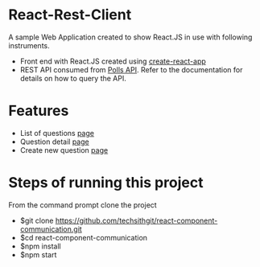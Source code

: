 # React-Rest-Client

A sample Web Application created to show React.JS in use with following instruments.

- Front end with React.JS created using [create-react-app](https://github.com/facebook/create-react-app)
- REST API consumed from [Polls API](https://pollsapi.docs.apiary.io/). Refer to the documentation for details on how to query the API.

# Features

- List of questions [page](https://drive.google.com/file/d/1LriX23anMeFMROPppKGCcpfZhY3B1lsZ/view?usp=sharing)
- Question detail [page](https://drive.google.com/file/d/1AdPQtqcXvn_52fGdBxtr_aN_UZHkz00T/view?usp=sharing)
- Create new question [page](https://pollsapi.docs.apiary.io/#/reference/question/questions-collection/create-a-new-question?mc=reference%2Fquestion%2Fquestions-collection%2Fcreate-a-new-question%2F201)

# Steps of running this project

From the command prompt clone the project

* $git clone https://github.com/techsithgit/react-component-communication.git
* $cd react-component-communication
* $npm install
* $npm start

